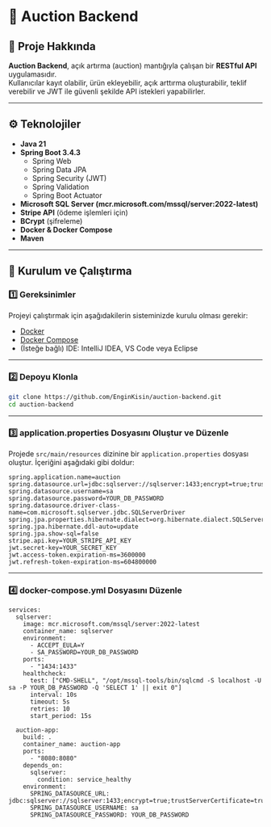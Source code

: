 # 🧩 Auction Backend

## 📝 Proje Hakkında
**Auction Backend**, açık artırma (auction) mantığıyla çalışan bir **RESTful API** uygulamasıdır.  
Kullanıcılar kayıt olabilir, ürün ekleyebilir, açık arttırma oluşturabilir, teklif verebilir ve JWT ile güvenli şekilde API istekleri yapabilirler.  

---

## ⚙️ Teknolojiler
- **Java 21**
- **Spring Boot 3.4.3**
  - Spring Web  
  - Spring Data JPA  
  - Spring Security (JWT)  
  - Spring Validation  
  - Spring Boot Actuator  
- **Microsoft SQL Server (mcr.microsoft.com/mssql/server:2022-latest)**
- **Stripe API** (ödeme işlemleri için)
- **BCrypt** (şifreleme)
- **Docker & Docker Compose**
- **Maven**

---

## 🚀 Kurulum ve Çalıştırma

### 1️⃣ Gereksinimler
Projeyi çalıştırmak için aşağıdakilerin sisteminizde kurulu olması gerekir:
- [Docker](https://www.docker.com/)
- [Docker Compose](https://docs.docker.com/compose/)
- (İsteğe bağlı) IDE: IntelliJ IDEA, VS Code veya Eclipse

---

### 2️⃣ Depoyu Klonla
```bash
git clone https://github.com/EnginKisin/auction-backend.git
cd auction-backend
```

---

### 3️⃣ application.properties Dosyasını Oluştur ve Düzenle
Projede `src/main/resources` dizinine bir `application.properties` dosyası oluştur. İçeriğini aşağıdaki gibi doldur:
```
spring.application.name=auction
spring.datasource.url=jdbc:sqlserver://sqlserver:1433;encrypt=true;trustServerCertificate=true
spring.datasource.username=sa
spring.datasource.password=YOUR_DB_PASSWORD
spring.datasource.driver-class-name=com.microsoft.sqlserver.jdbc.SQLServerDriver
spring.jpa.properties.hibernate.dialect=org.hibernate.dialect.SQLServerDialect
spring.jpa.hibernate.ddl-auto=update
spring.jpa.show-sql=false
stripe.api.key=YOUR_STRIPE_API_KEY
jwt.secret-key=YOUR_SECRET_KEY
jwt.access-token.expiration-ms=3600000
jwt.refresh-token-expiration-ms=604800000
```

---

### 4️⃣ docker-compose.yml Dosyasını Düzenle
```
services:
  sqlserver:
    image: mcr.microsoft.com/mssql/server:2022-latest
    container_name: sqlserver
    environment:
      - ACCEPT_EULA=Y
      - SA_PASSWORD=YOUR_DB_PASSWORD
    ports:
      - "1434:1433"
    healthcheck:
      test: ["CMD-SHELL", "/opt/mssql-tools/bin/sqlcmd -S localhost -U sa -P YOUR_DB_PASSWORD -Q 'SELECT 1' || exit 0"]
      interval: 10s
      timeout: 5s
      retries: 10
      start_period: 15s

  auction-app:
    build: .
    container_name: auction-app
    ports:
      - "8080:8080"
    depends_on:
      sqlserver:
        condition: service_healthy
    environment:
      SPRING_DATASOURCE_URL: jdbc:sqlserver://sqlserver:1433;encrypt=true;trustServerCertificate=true
      SPRING_DATASOURCE_USERNAME: sa
      SPRING_DATASOURCE_PASSWORD: YOUR_DB_PASSWORD
```
